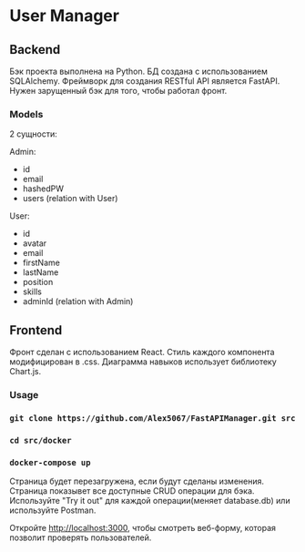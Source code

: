 # User Manager

## Backend

Бэк проекта выполнена на Python.
БД создана с использованием SQLAlchemy.
Фреймворк для создания RESTful API является FastAPI.
Нужен зарущенный бэк для того, чтобы работал фронт.

### Models

2 сущности:

Admin:
*   id
*   email
*   hashedPW
*   users (relation with User)

User:
*   id
*   avatar
*   email
*   firstName
*   lastName
*   position
*   skills
*   adminId (relation with Admin)

## Frontend

Фронт сделан с использованием React.
Стиль каждого компонента модифицирован в .css.
Диаграмма навыков использует библиотеку Chart.js.

### Usage

### `git clone https://github.com/Alex5067/FastAPIManager.git src`
### `cd src/docker`
### `docker-compose up`

Страница будет перезагружена, если будут сделаны изменения.\
Страница показывет все доступные CRUD операции для бэка.
Используйте "Try it out" для каждой операции(меняет database.db) или используйте Postman.

Oткройте [http://localhost:3000](http://localhost:3000), чтобы смотреть веб-форму, которая позволит проверять пользователей.
